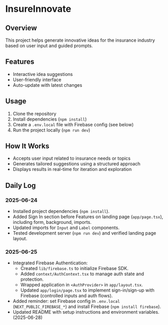 
# InsureInnovate

## Overview

This project helps generate innovative ideas for the insurance industry based on user input and guided prompts.

## Features

* Interactive idea suggestions
* User-friendly interface
* Auto-update with latest changes

## Usage

1. Clone the repository
2. Install dependencies (`npm install`)
3. Create a `.env.local` file with Firebase config (see below)
4. Run the project locally (`npm run dev`)


## How It Works

* Accepts user input related to insurance needs or topics
* Generates tailored suggestions using a structured approach
* Displays results in real-time for iteration and exploration

## Daily Log

### 2025-06-24
- Installed project dependencies (`npm install`).
- Added Sign In section before Features on landing page (`app/page.tsx`), including form, background, imports.
- Updated imports for `Input` and `Label` components.
- Tested development server (`npm run dev`) and verified landing page layout.

### 2025-06-25
- Integrated Firebase Authentication:
  - Created `lib/firebase.ts` to initialize Firebase SDK.
  - Added `context/AuthContext.tsx` to manage auth state and protection.
  - Wrapped application in `<AuthProvider>` in `app/layout.tsx`.
  - Updated `app/login/page.tsx` to implement sign-in/sign-up with Firebase (controlled inputs and auth flows).
- Added reminder: set Firebase config in `.env.local` (`NEXT_PUBLIC_FIREBASE_*`) and install Firebase (`npm install firebase`).
- Updated README with setup instructions and environment variables. (2025-06-28)


